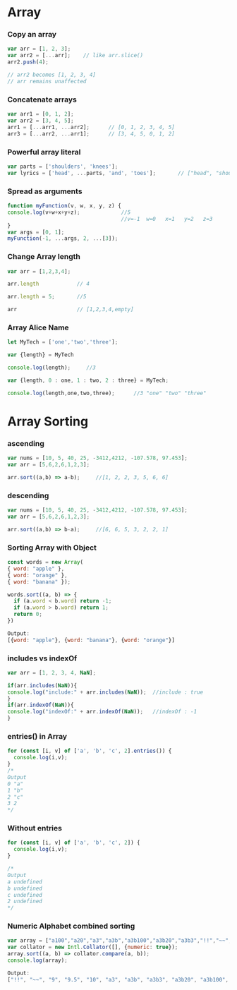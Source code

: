 # Array

### Copy an array

```javascript
var arr = [1, 2, 3];
var arr2 = [...arr];    // like arr.slice()
arr2.push(4); 

// arr2 becomes [1, 2, 3, 4]
// arr remains unaffected
```

### Concatenate arrays
```javascript
var arr1 = [0, 1, 2];
var arr2 = [3, 4, 5];
arr1 = [...arr1, ...arr2];      // [0, 1, 2, 3, 4, 5]
arr3 = [...arr2, ...arr1];      // [3, 4, 5, 0, 1, 2]
```

### Powerful array literal
```javascript
var parts = ['shoulders', 'knees']; 
var lyrics = ['head', ...parts, 'and', 'toes'];       // ["head", "shoulders", "knees", "and", "toes"]
```

### Spread as arguments
```javascript
function myFunction(v, w, x, y, z) { 
console.log(v+w+x+y+z);             //5
                                    //v=-1  w=0   x=1   y=2   z=3
}
var args = [0, 1];
myFunction(-1, ...args, 2, ...[3]);
```
### Change Array length 

```javascript
var arr = [1,2,3,4];

arr.length            // 4

arr.length = 5;       //5

arr                   // [1,2,3,4,empty]
```

### Array Alice Name
```javascript
let MyTech = ['one','two','three'];

var {length} = MyTech 

console.log(length);     //3

var {length, 0 : one, 1 : two, 2 : three} = MyTech;

console.log(length,one,two,three);      //3 "one" "two" "three"

```

# Array Sorting 

### ascending
```javascript
var nums = [10, 5, 40, 25, -3412,4212, -107.578, 97.453];
var arr = [5,6,2,6,1,2,3];

arr.sort((a,b) => a-b);     //[1, 2, 2, 3, 5, 6, 6]
```

### descending
```javascript
var nums = [10, 5, 40, 25, -3412,4212, -107.578, 97.453];
var arr = [5,6,2,6,1,2,3];

arr.sort((a,b) => b-a);     //[6, 6, 5, 3, 2, 2, 1]
```

### Sorting Array with Object

```javascript
const words = new Array(
{ word: "apple" },
{ word: "orange" },
{ word: "banana" });

words.sort((a, b) => {
  if (a.word < b.word) return -1;
  if (a.word > b.word) return 1;
  return 0;
})

Output: 
[{word: "apple"}, {word: "banana"}, {word: "orange"}]

```

### includes vs indexOf
```javascript
var arr = [1, 2, 3, 4, NaN];

if(arr.includes(NaN)){
console.log("include:" + arr.includes(NaN));  //include : true
}
if(arr.indexOf(NaN)){
console.log("indexOf:" + arr.indexOf(NaN));   //indexOf : -1
}
```

### entries() in Array
```javascript
for (const [i, v] of ['a', 'b', 'c', 2].entries()) {
  console.log(i,v);
}
/*
Output
0 "a"
1 "b"
2 "c"
3 2
*/
```


### Without entries
```javascript
for (const [i, v] of ['a', 'b', 'c', 2]) {
  console.log(i,v);
}

/*
Output
a undefined
b undefined
c undefined
2 undefined
*/

```
###  Numeric Alphabet combined sorting
```javascript
var array = ["a100","a20","a3","a3b","a3b100","a3b20","a3b3","!!","~~","9","10","9.5"];
var collator = new Intl.Collator([], {numeric: true});
array.sort((a, b) => collator.compare(a, b));
console.log(array);

Output:
["!!", "~~", "9", "9.5", "10", "a3", "a3b", "a3b3", "a3b20", "a3b100", "a20", "a100"]
```
